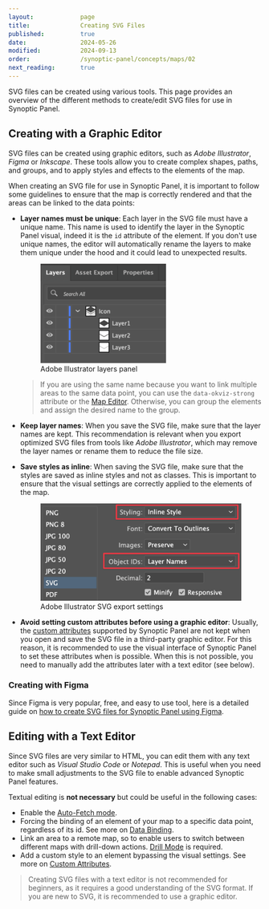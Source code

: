 ```yaml
---
layout:             page
title:              Creating SVG Files
published:          true
date:               2024-05-26
modified:           2024-09-13
order:              /synoptic-panel/concepts/maps/02
next_reading:       true
---
```


SVG files can be created using various tools. This page provides an overview of the different methods to create/edit SVG files for use in Synoptic Panel.

## Creating with a Graphic Editor

SVG files can be created using graphic editors, such as *Adobe Illustrator*, *Figma* or *Inkscape*. These tools allow you to create complex shapes, paths, and groups, and to apply styles and effects to the elements of the map.

When creating an SVG file for use in Synoptic Panel, it is important to follow some guidelines to ensure that the map is correctly rendered and that the areas can be linked to the data points:

- **Layer names must be unique**: Each layer in the SVG file must have a unique name. This name is used to identify the layer in the Synoptic Panel visual, indeed it is the `id` attribute of the element. If you don't use unique names, the editor will automatically rename the layers to make them unique under the hood and it could lead to unexpected results. 

    <figure>
        <img src="images/illustrator-layers-panel.png" width="250">
        <figcaption>Adobe Illustrator layers panel</figcaption>
    </figure>
    
    > If you are using the same name because you want to link multiple areas to the same data point, you can use the `data-okviz-strong` attribute or the [Map Editor](../../features/map-editor.md). Otherwise, you can group the elements and assign the desired name to the group.

- **Keep layer names**: When you save the SVG file, make sure that the layer names are kept. This recommendation is relevant when you export optimized SVG files from tools like *Adobe Illustrator*, which may remove the layer names or rename them to reduce the file size.

- **Save styles as inline**: When saving the SVG file, make sure that the styles are saved as inline styles and not as classes. This is important to ensure that the visual settings are correctly applied to the elements of the map.

    <figure>
        <img src="images/illustrator-svg-export-settings.png" width="450">
        <figcaption>Adobe Illustrator SVG export settings</figcaption>
    </figure>

- **Avoid setting custom attributes before using a graphic editor**: Usually, the [custom attributes](svg-format.md#custom-attributes) supported by Synoptic Panel are not kept when you open and save the SVG file in a third-party graphic editor. For this reason, it is recommended to use the visual interface of Synoptic Panel to set these attributes when is possible. When this is not possible, you need to manually add the attributes later with a text editor (see below).

### Creating with Figma 

Since Figma is very popular, free, and easy to use tool, here is a detailed guide on [how to create SVG files for Synoptic Panel using Figma](creating-svg-with-figma.md).

## Editing with a Text Editor

Since SVG files are very similar to HTML, you can edit them with any text editor such as *Visual Studio Code* or *Notepad*. This is useful when you need to make small adjustments to the SVG file to enable advanced Synoptic Panel features.

Textual editing is **not necessary** but could be useful in the following cases:

- Enable the [Auto-Fetch mode](../../features/drill-mode.md#auto-fetch-mode).
- Forcing the binding of an element of your map to a specific data point, regardless of its id. See more on [Data Binding](../data-binding.md).
- Link an area to a remote map, so to enable users to switch between different maps with drill-down actions. [Drill Mode](../../features/drill-mode.md) is required.
- Add a custom style to an element bypassing the visual settings. See more on [Custom Attributes](svg-format.md#custom-attributes).

> Creating SVG files with a text editor is not recommended for beginners, as it requires a good understanding of the SVG format. If you are new to SVG, it is recommended to use a graphic editor.